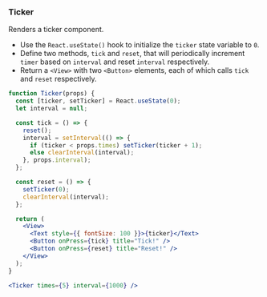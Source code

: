 ### Ticker

Renders a ticker component.

- Use the `React.useState()` hook to initialize the `ticker` state variable to `0`.
- Define two methods, `tick` and `reset`, that will periodically increment `timer` based on `interval` and reset `interval` respectively.
- Return a `<View>` with two `<Button>` elements, each of which calls `tick` and `reset` respectively.

```jsx
function Ticker(props) {
  const [ticker, setTicker] = React.useState(0);
  let interval = null;

  const tick = () => {
    reset();
    interval = setInterval(() => {
      if (ticker < props.times) setTicker(ticker + 1);
      else clearInterval(interval);
    }, props.interval);
  };

  const reset = () => {
    setTicker(0);
    clearInterval(interval);
  };

  return (
    <View>
      <Text style={{ fontSize: 100 }}>{ticker}</Text>
      <Button onPress={tick} title="Tick!" />
      <Button onPress={reset} title="Reset!" />
    </View>
  );
}
```

```jsx
<Ticker times={5} interval={1000} />
```

<!-- tags: visual,state -->

<!-- expertise: 1 -->
